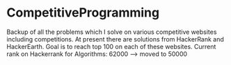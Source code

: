 # CompetitiveProgramming
Backup of all the problems which I solve on various competitive websites including competitions. At present there are solutions from HackerRank and HackerEarth.
Goal is to reach top 100 on each of these websites.
Current rank on Hackerrank for Algorithms: 62000 --> moved to 50000
